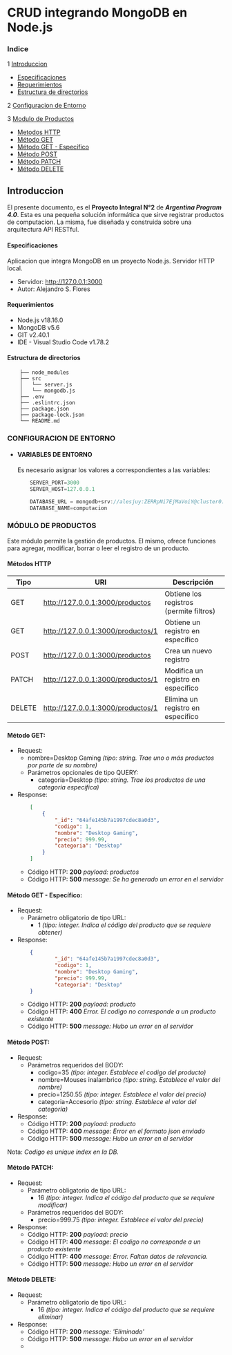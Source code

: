 # CRUD integrando MongoDB en Node.js
### Indice
1 [Introduccion](#introduccion)

* [Especificaciones](#especificaciones)
* [Requerimientos](#requerimientos)
* [Estructura de directorios](#estructura-de-directorios)


2 [Configuracion de Entorno](#configuracion-de-entorno)

3 [Modulo de Productos](#módulo-de-productos)

* [Metodos HTTP](#métodos-http)
* [Método GET](#método-get)
* [Método GET - Específico](#método-get---específico)
* [Método POST](#método-post)
* [Método PATCH](#método-patch)
* [Método DELETE](#método-delete)

## Introduccion

El presente documento, es el **Proyecto Integral N°2** de ***Argentina Program 4.0***. Esta es una pequeña solución informática que sirve registrar productos de computacion.
La misma, fue diseñada y construida sobre una arquitectura API RESTful.

#### Especificaciones
Aplicacion que integra MongoDB en un proyecto Node.js. Servidor HTTP local.

- Servidor: http://127.0.0.1:3000
- Autor: Alejandro S. Flores

#### Requerimientos
- Node.js v18.16.0
- MongoDB v5.6
- GIT v2.40.1
- IDE - Visual Studio Code v1.78.2

#### Estructura de directorios
``` tree
    ├── node_modules
    ├── src
    │   └── server.js
    │   └── mongodb.js
    ├── .env
    ├── .eslintrc.json
    ├── package.json
    ├── package-lock.json 
    └── README.md
```
### CONFIGURACION DE ENTORNO
  - #### VARIABLES DE ENTORNO
    Es necesario asignar los valores a correspondientes a las variables:
    ``` js
        SERVER_PORT=3000
        SERVER_HOST=127.0.0.1

        DATABASE_URL = mongodb+srv://alesjuy:ZERRpNi7EjMaVoiY@cluster0.kxjeu1k.mongodb.net/?retryWrites=true&w=majority
        DATABASE_NAME=computacion
    ```
### MÓDULO DE PRODUCTOS

Este módulo permite la gestión de productos. El mismo, ofrece funciones para agregar, modificar, borrar o leer el registro de un producto.

#### Métodos HTTP
| Tipo | URI | Descripción |
|------|-----|-------------|
| GET | http://127.0.0.1:3000/productos | Obtiene los registros (permite filtros) |
| GET | http://127.0.0.1:3000/productos/1 | Obtiene un registro en específico |
| POST | http://127.0.0.1:3000/productos | Crea un nuevo registro |
| PATCH | http://127.0.0.1:3000/productos/1 | Modifica un registro en específico |
| DELETE | http://127.0.0.1:3000/productos/1 | Elimina un registro en específico |


#### Método GET:
- Request:
    - nombre=Desktop Gaming  *(tipo: string. Trae uno o más productos por parte de su nombre)*
  - Parámetros opcionales de tipo QUERY:
    - categoria=Desktop  *(tipo: string. Trae los productos de una categoría específica)*  
- Response:
    ``` json
        [
            {
                "_id": "64afe145b7a1997cdec8a0d3",
                "codigo": 1,
                "nombre": "Desktop Gaming",
                "precio": 999.99,
                "categoria": "Desktop"
            }
        ]
    ```
  - Código HTTP: **200** *payload: productos*
  - Código HTTP: **500** *message: Se ha generado un error en el servidor*


#### Método GET - Específico:
- Request:
  - Parámetro obligatorio de tipo URL:
    - 1 *(tipo: integer. Indica el código del producto que se requiere obtener)*
- Response:
    ``` json
        {
                "_id": "64afe145b7a1997cdec8a0d3",
                "codigo": 1,
                "nombre": "Desktop Gaming",
                "precio": 999.99,
                "categoria": "Desktop"
        }
    ```
  - Código HTTP: **200** *payload: producto*
  - Código HTTP: **400** *Error. El codigo no corresponde a un producto existente*
  - Código HTTP: **500** *message: Hubo un error en el servidor*


#### Método POST:
- Request:
  - Parámetros requeridos del BODY:
    - codigo=35                     *(tipo: integer. Establece el codigo del producto)* 
    - nombre=Mouses inalambrico *(tipo: string. Establece el valor del nombre)* 
    - precio=1250.55                     *(tipo: integer. Establece el valor del precio)* 
    - categoria=Accesorio                  *(tipo: string. Establece el valor del categoría)* 
- Response:
  - Código HTTP: **200** *payload: producto*
  - Código HTTP: **400** *message: Error en el formato json enviado*
  - Código HTTP: **500** *message: Hubo un error en el servidor*

Nota: *Codigo es unique index en la DB.*


#### Método PATCH:
- Request:
  - Parámetro obligatorio de tipo URL:
    - 16 *(tipo: integer. Indica el código del producto que se requiere modificar)*
  - Parámetros requeridos del BODY:
    - precio=999.75                  *(tipo: integer. Establece el valor del precio)* 
- Response:
  - Código HTTP: **200** *payload: precio*
  - Código HTTP: **400** *message: El codigo no corresponde a un producto existente*
  - Código HTTP: **400** *message: Error. Faltan datos de relevancia.*
  - Código HTTP: **500** *message: Hubo un error en el servidor*


#### Método DELETE:
- Request:
  - Parámetro obligatorio de tipo URL:
    - 16 *(tipo: integer. Indica el código del producto que se requiere eliminar)*
- Response:
  - Código HTTP: **200** *message: 'Eliminado'*
  - Código HTTP: **500** *message: Hubo un error en el servidor*
  - 